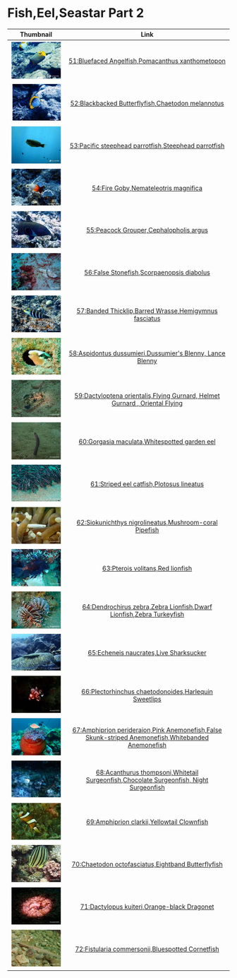 # Fish,Eel,Seastar Part 2

| Thumbnail | Link |
| :---: | :---: |
| ![](../../.gitbook/assets/small-bluefaced-angelfish.jpg)  | [51:Bluefaced Angelfish,Pomacanthus xanthometopon](51-bluefaced-angelfish-pomacanthus-xanthometopon.md) |
| ![](../../.gitbook/assets/small-blackbacked-butterflyfish.jpg)  | [52:Blackbacked Butterflyfish,Chaetodon melannotus](52-blackbacked-butterflyfish-chaetodon-melannotus.md) |
| ![](../../.gitbook/assets/small-steephead-parrotfish.jpg)  | [53:Pacific steephead parrotfish,Steephead parrotfish](53-pacific-steephead-parrotfish-steephead-parrotfish.md) |
| ![](../../.gitbook/assets/small-fire-goby.jpg)  | [54:Fire Goby,Nemateleotris magnifica](54-fire-goby-nemateleotris-magnifica.md) |
| ![](../../.gitbook/assets/small-peacock-grouper.jpg)  | [55:Peacock Grouper,Cephalopholis argus](55-peacock-grouper-cephalopholis-argus.md) |
| ![](../../.gitbook/assets/small-false-stonefish.jpg)  | [56:False Stonefish,Scorpaenopsis diabolus](56-false-stonefish-scorpaenopsis-diabolus.md) |
| ![](../../.gitbook/assets/small-banded-thicklip.jpg)  | [57:Banded Thicklip,Barred Wrasse,Hemigymnus fasciatus](3-unknow.md) |
| ![](../../.gitbook/assets/small-aspidontus-dussumieri.jpg)  | [58:Aspidontus dussumieri,Dussumier's Blenny, Lance Blenny](58-aspidontus-dussumieri-dussumiers-blenny-lance-blenny.md) |
|  ![](../../.gitbook/assets/small-dactyloptena-orientalis.jpg)  | [59:Dactyloptena orientalis,Flying Gurnard, Helmet Gurnard , Oriental Flying](59-dactyloptena-orientalis-flying-gurnard-helmet-gurnard-oriental-flying.md) |
| ![](../../.gitbook/assets/small-gorgasia-maculata.jpg)  | [60:Gorgasia maculata,Whitespotted garden eel](60-gorgasia-maculata-whitespotted-garden-eel.md) |
| ![](../../.gitbook/assets/small-striped-eel-catfish.jpg)  | [61:Striped eel catfish,Plotosus lineatus](61-striped-eel-catfish-plotosus-lineatus.md) |
| ![](../../.gitbook/assets/small-siokunichthys-nigrolineatus.jpg)  | [62:Siokunichthys nigrolineatus,Mushroom-coral Pipefish](62-siokunichthys-nigrolineatus-mushroom-coral-pipefish.md) |
| ![](../../.gitbook/assets/small-pterois-volitans.jpg)  | [63:Pterois volitans,Red lionfish](63-pterois-volitans-red-lionfish.md) |
| ![](../../.gitbook/assets/small-dendrochirus-zebra.jpg)  | [64:Dendrochirus zebra,Zebra Lionfish,Dwarf Lionfish,Zebra Turkeyfish](64-dendrochirus-zebra-zebra-lionfish-dwarf-lionfish-zebra-turkeyfish.md) |
| ![](../../.gitbook/assets/echeneis-naucrates%20%281%29.jpg)  | [65:Echeneis naucrates,Live Sharksucker](65-echeneis-naucrates-live-sharksucker.md) |
| ![](../../.gitbook/assets/small-plectorhinchus-chaetodonoides.jpg)  | [66:Plectorhinchus chaetodonoides,Harlequin Sweetlips](66-plectorhinchus-chaetodonoides-harlequin-sweetlips.md) |
| ![](../../.gitbook/assets/small-amphiprion-perideraion.jpg)  | [67:Amphiprion perideraion,Pink Anemonefish,False Skunk-striped Anemonefish,Whitebanded Anemonefish](67-amphiprion-perideraion-pink-anemonefish-false-skunk-striped-anemonefish-whitebanded-anemonefish.md) |
| ![](../../.gitbook/assets/small-acanthurus-thompsoni.jpg)  | [68:Acanthurus thompsoni,Whitetail Surgeonfish,Chocolate Surgeonfish, Night Surgeonfish](68-acanthurus-thompsoni-whitetail-surgeonfish-chocolate-surgeonfish-night-surgeonfish.md) |
| ![](../../.gitbook/assets/small-amphiprion-clarkii.jpg)  | [69:Amphiprion clarkii,Yellowtail Clownfish](69-amphiprion-clarkii-yellowtail-clownfish.md) |
| ![](../../.gitbook/assets/small-chaetodon-octofasciatus.jpg)  | [70:Chaetodon octofasciatus,Eightband Butterflyfish](70-chaetodon-octofasciatus-eightband-butterflyfish.md) |
| ![](../../.gitbook/assets/small-dactylopus-kuiteri.jpg)  | [71:Dactylopus kuiteri,Orange-black Dragonet](71-dactylopus-kuiteri-orange-black-dragonet.md) |
| ![](../../.gitbook/assets/small-fistularia-commersonii.jpg)  | [72:Fistularia commersonii,Bluespotted Cornetfish](72-fistularia-commersonii-bluespotted-cornetfish.md) |

